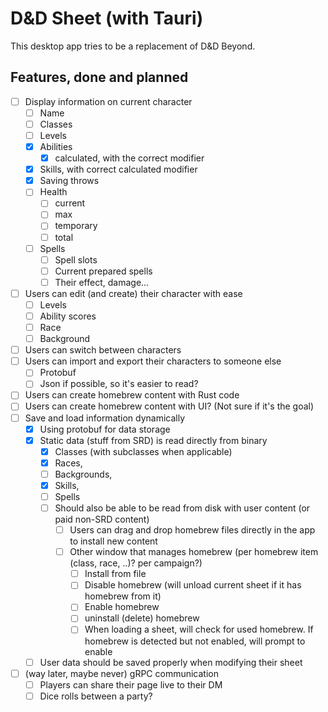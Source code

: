 # D&D Sheet (with Tauri)

This desktop app tries to be a replacement of D&D Beyond.

## Features, done and planned

- [ ] Display information on current character
	- [ ] Name
	- [ ] Classes
	- [ ] Levels
	- [x] Abilities
		- [x] calculated, with the correct modifier
	- [x]  Skills, with correct calculated modifier
	- [x] Saving throws
	- [ ] Health
		- [ ] current
		- [ ] max
		- [ ] temporary
		- [ ] total
	- [ ] Spells
		- [ ] Spell slots
		- [ ] Current prepared spells
		- [ ] Their effect, damage...
- [ ] Users can edit (and create) their character with ease
	- [ ] Levels
	- [ ] Ability scores
	- [ ] Race
	- [ ] Background
- [ ] Users can switch between characters
- [ ] Users can import and export their characters to someone else
	- [ ] Protobuf
	- [ ] Json if possible, so it's easier to read?
- [ ] Users can create homebrew content with Rust code
- [ ] Users can create homebrew content with UI? (Not sure if it's the goal)
- [ ] Save and load information dynamically
	- [x] Using protobuf for data storage
	- [x] Static data (stuff from SRD) is read directly from binary
		- [x] Classes (with subclasses when applicable)
		- [x] Races,
		- [ ] Backgrounds,
		- [x] Skills,
		- [ ] Spells
		- [ ] Should also be able to be read from disk with user content (or paid non-SRD content)
			- [ ] Users can drag and drop homebrew files directly in the app to install new content
			- [ ] Other window that manages homebrew (per homebrew item (class, race, ..)? per campaign?)
				- [ ] Install from file
				- [ ] Disable homebrew (will unload current sheet if it has homebrew from it)
				- [ ] Enable homebrew
				- [ ] uninstall (delete) homebrew
				- [ ] When loading a sheet, will check for used homebrew. If homebrew is detected but not enabled, will prompt to enable
	- [ ] User data should be saved properly when modifying their sheet
- [ ] (way later, maybe never) gRPC communication
	- [ ] Players can share their page live to their DM
	- [ ] Dice rolls between a party?
